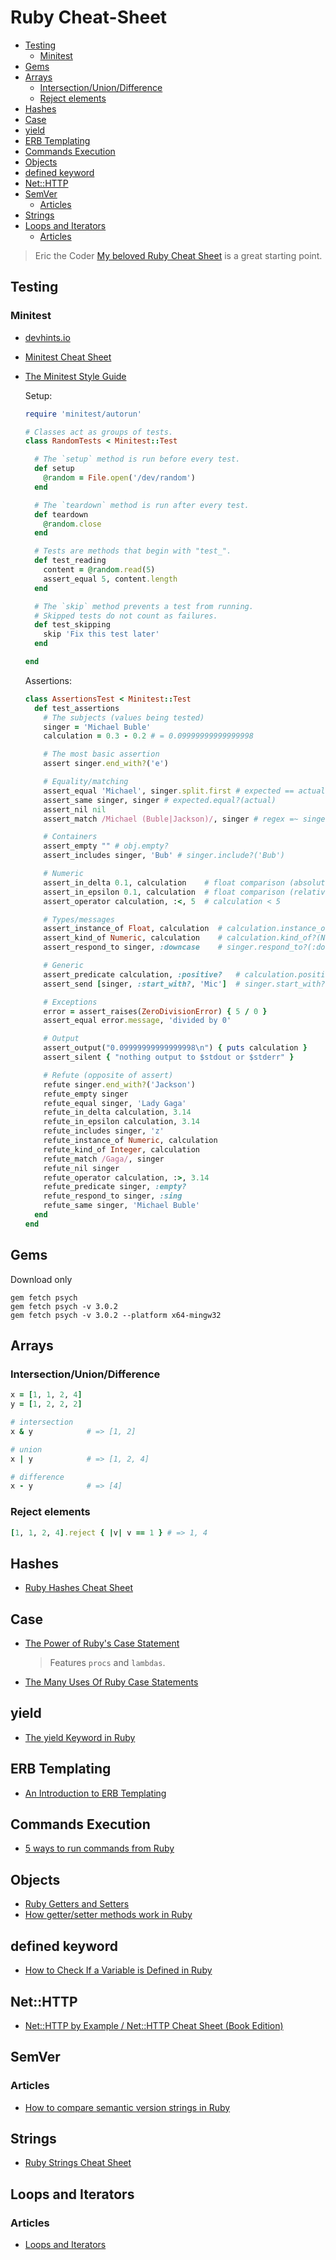 # Ruby Cheat-Sheet

<!-- TOC depthFrom:2 -->

- [Testing](#testing)
  - [Minitest](#minitest)
- [Gems](#gems)
- [Arrays](#arrays)
  - [Intersection/Union/Difference](#intersectionuniondifference)
  - [Reject elements](#reject-elements)
- [Hashes](#hashes)
- [Case](#case)
- [yield](#yield)
- [ERB Templating](#erb-templating)
- [Commands Execution](#commands-execution)
- [Objects](#objects)
- [defined keyword](#defined-keyword)
- [Net::HTTP](#nethttp)
- [SemVer](#semver)
  - [Articles](#articles)
- [Strings](#strings)
- [Loops and Iterators](#loops-and-iterators)
  - [Articles](#articles-1)

<!-- /TOC -->

> Eric the Coder [My beloved Ruby Cheat Sheet](https://dev.to/ericchapman/my-beloved-ruby-cheat-sheet-208o) is a great starting point.

## Testing

### Minitest

- [devhints.io](https://devhints.io/minitest)
- [Minitest Cheat Sheet](https://www.rubypigeon.com/posts/minitest-cheat-sheet/)
- [The Minitest Style Guide](https://minitest.rubystyle.guide)

  Setup:

  ```ruby
  require 'minitest/autorun'

  # Classes act as groups of tests.
  class RandomTests < Minitest::Test

    # The `setup` method is run before every test.
    def setup
      @random = File.open('/dev/random')
    end

    # The `teardown` method is run after every test.
    def teardown
      @random.close
    end

    # Tests are methods that begin with "test_".
    def test_reading
      content = @random.read(5)
      assert_equal 5, content.length
    end

    # The `skip` method prevents a test from running.
    # Skipped tests do not count as failures.
    def test_skipping
      skip 'Fix this test later'
    end

  end
  ```

  Assertions:

  ```Ruby
  class AssertionsTest < Minitest::Test
    def test_assertions
      # The subjects (values being tested)
      singer = 'Michael Buble'
      calculation = 0.3 - 0.2 # = 0.09999999999999998

      # The most basic assertion
      assert singer.end_with?('e')

      # Equality/matching
      assert_equal 'Michael', singer.split.first # expected == actual
      assert_same singer, singer # expected.equal?(actual)
      assert_nil nil
      assert_match /Michael (Buble|Jackson)/, singer # regex =~ singer

      # Containers
      assert_empty "" # obj.empty?
      assert_includes singer, 'Bub' # singer.include?('Bub')

      # Numeric
      assert_in_delta 0.1, calculation    # float comparison (absolute error method)
      assert_in_epsilon 0.1, calculation  # float comparison (relative error method)
      assert_operator calculation, :<, 5  # calculation < 5

      # Types/messages
      assert_instance_of Float, calculation  # calculation.instance_of?(Float)
      assert_kind_of Numeric, calculation    # calculation.kind_of?(Numeric)
      assert_respond_to singer, :downcase    # singer.respond_to?(:downcase)

      # Generic
      assert_predicate calculation, :positive?   # calculation.positive?
      assert_send [singer, :start_with?, 'Mic']  # singer.start_with?('Mic')

      # Exceptions
      error = assert_raises(ZeroDivisionError) { 5 / 0 }
      assert_equal error.message, 'divided by 0'

      # Output
      assert_output("0.09999999999999998\n") { puts calculation }
      assert_silent { "nothing output to $stdout or $stderr" }

      # Refute (opposite of assert)
      refute singer.end_with?('Jackson')
      refute_empty singer
      refute_equal singer, 'Lady Gaga'
      refute_in_delta calculation, 3.14
      refute_in_epsilon calculation, 3.14
      refute_includes singer, 'z'
      refute_instance_of Numeric, calculation
      refute_kind_of Integer, calculation
      refute_match /Gaga/, singer
      refute_nil singer
      refute_operator calculation, :>, 3.14
      refute_predicate singer, :empty?
      refute_respond_to singer, :sing
      refute_same singer, 'Michael Buble'
    end
  end
  ```

## Gems

Download only

```shell
gem fetch psych
gem fetch psych -v 3.0.2
gem fetch psych -v 3.0.2 --platform x64-mingw32
```

## Arrays

### Intersection/Union/Difference

```ruby
x = [1, 1, 2, 4]
y = [1, 2, 2, 2]

# intersection
x & y            # => [1, 2]

# union
x | y            # => [1, 2, 4]

# difference
x - y            # => [4]
```

### Reject elements

```ruby
[1, 1, 2, 4].reject { |v| v == 1 } # => 1, 4
```

## Hashes

- [Ruby Hashes Cheat Sheet](https://www.shortcutfoo.com/app/dojos/ruby-hashes/cheatsheet)

## Case

- [The Power of Ruby's Case Statement](http://blog.molawson.com/the-power-of-ruby-s-case-statement)
  > Features `procs` and `lambdas`.
- [The Many Uses Of Ruby Case Statements](https://www.rubyguides.com/2015/10/ruby-case/)

## yield

- [The yield Keyword in Ruby](https://medium.com/rubycademy/the-yield-keyword-603a850b8921)

## ERB Templating

- [An Introduction to ERB Templating](https://www.stuartellis.name/articles/erb/)

## Commands Execution

- [5 ways to run commands from Ruby](https://mentalized.net/journal/2010/03/08/5-ways-to-run-commands-from-ruby/)

## Objects

- [Ruby Getters and Setters](https://dev.to/ksato1995/ruby-getters-and-setters-1p30)
- [How getter/setter methods work in Ruby](https://medium.com/@rondwalker22/how-getter-setter-methods-work-in-ruby-c5f5da07f99)

## defined keyword

- [How to Check If a Variable is Defined in Ruby](https://www.rubyguides.com/2018/10/defined-keyword/)

## Net::HTTP

- [Net::HTTP by Example / Net::HTTP Cheat Sheet (Book Edition)](https://yukimotopress.github.io/http)

## SemVer

### Articles

- [How to compare semantic version strings in Ruby](https://medium.com/@edgar/how-to-compare-semantic-version-strings-in-ruby-95fbf067de32)

## Strings

- [Ruby Strings Cheat Sheet](https://www.shortcutfoo.com/app/dojos/ruby-strings/cheatsheet)

## Loops and Iterators

### Articles

- [Loops and Iterators](http://www.dev-hq.net/ruby/7--loops-and-iterators)
